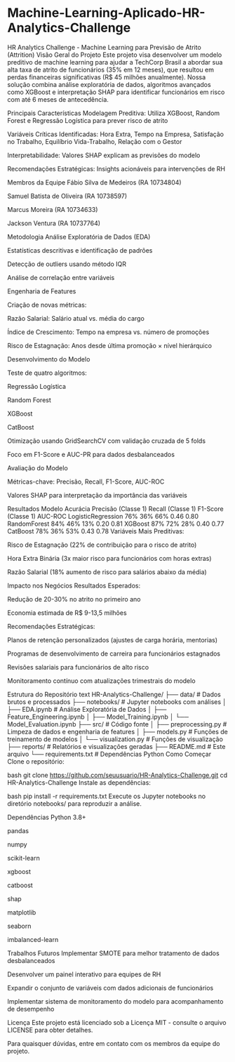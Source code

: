 # Machine-Learning-Aplicado-HR-Analytics-Challenge
HR Analytics Challenge - Machine Learning para Previsão de Atrito (Attrition)
Visão Geral do Projeto
Este projeto visa desenvolver um modelo preditivo de machine learning para ajudar a TechCorp Brasil a abordar sua alta taxa de atrito de funcionários (35% em 12 meses), que resultou em perdas financeiras significativas (R$ 45 milhões anualmente). Nossa solução combina análise exploratória de dados, algoritmos avançados como XGBoost e interpretação SHAP para identificar funcionários em risco com até 6 meses de antecedência.

Principais Características
Modelagem Preditiva: Utiliza XGBoost, Random Forest e Regressão Logística para prever risco de atrito

Variáveis Críticas Identificadas: Hora Extra, Tempo na Empresa, Satisfação no Trabalho, Equilíbrio Vida-Trabalho, Relação com o Gestor

Interpretabilidade: Valores SHAP explicam as previsões do modelo

Recomendações Estratégicas: Insights acionáveis para intervenções de RH

Membros da Equipe
Fábio Silva de Medeiros (RA 10734804)

Samuel Batista de Oliveira (RA 10738597)

Marcus Moreira (RA 10734633)

Jackson Ventura (RA 10737764)

Metodologia
Análise Exploratória de Dados (EDA)

Estatísticas descritivas e identificação de padrões

Detecção de outliers usando método IQR

Análise de correlação entre variáveis

Engenharia de Features

Criação de novas métricas:

Razão Salarial: Salário atual vs. média do cargo

Índice de Crescimento: Tempo na empresa vs. número de promoções

Risco de Estagnação: Anos desde última promoção × nível hierárquico

Desenvolvimento do Modelo

Teste de quatro algoritmos:

Regressão Logística

Random Forest

XGBoost

CatBoost

Otimização usando GridSearchCV com validação cruzada de 5 folds

Foco em F1-Score e AUC-PR para dados desbalanceados

Avaliação do Modelo

Métricas-chave: Precisão, Recall, F1-Score, AUC-ROC

Valores SHAP para interpretação da importância das variáveis

Resultados
Modelo	Acurácia	Precisão (Classe 1)	Recall (Classe 1)	F1-Score (Classe 1)	AUC-ROC
LogisticRegression	76%	36%	66%	0.46	0.80
RandomForest	84%	46%	13%	0.20	0.81
XGBoost	87%	72%	28%	0.40	0.77
CatBoost	78%	36%	53%	0.43	0.78
Variáveis Mais Preditivas:

Risco de Estagnação (22% de contribuição para o risco de atrito)

Hora Extra Binária (3x maior risco para funcionários com horas extras)

Razão Salarial (18% aumento de risco para salários abaixo da média)

Impacto nos Negócios
Resultados Esperados:

Redução de 20-30% no atrito no primeiro ano

Economia estimada de R$ 9-13,5 milhões

Recomendações Estratégicas:

Planos de retenção personalizados (ajustes de carga horária, mentorias)

Programas de desenvolvimento de carreira para funcionários estagnados

Revisões salariais para funcionários de alto risco

Monitoramento contínuo com atualizações trimestrais do modelo

Estrutura do Repositório
text
HR-Analytics-Challenge/
├── data/                    # Dados brutos e processados
├── notebooks/               # Jupyter notebooks com análises
│   ├── EDA.ipynb            # Análise Exploratória de Dados
│   ├── Feature_Engineering.ipynb
│   ├── Model_Training.ipynb
│   └── Model_Evaluation.ipynb
├── src/                     # Código fonte
│   ├── preprocessing.py     # Limpeza de dados e engenharia de features
│   ├── models.py            # Funções de treinamento de modelos
│   └── visualization.py     # Funções de visualização
├── reports/                 # Relatórios e visualizações geradas
├── README.md                # Este arquivo
└── requirements.txt         # Dependências Python
Como Começar
Clone o repositório:

bash
git clone https://github.com/seuusuario/HR-Analytics-Challenge.git
cd HR-Analytics-Challenge
Instale as dependências:

bash
pip install -r requirements.txt
Execute os Jupyter notebooks no diretório notebooks/ para reproduzir a análise.

Dependências
Python 3.8+

pandas

numpy

scikit-learn

xgboost

catboost

shap

matplotlib

seaborn

imbalanced-learn

Trabalhos Futuros
Implementar SMOTE para melhor tratamento de dados desbalanceados

Desenvolver um painel interativo para equipes de RH

Expandir o conjunto de variáveis com dados adicionais de funcionários

Implementar sistema de monitoramento do modelo para acompanhamento de desempenho

Licença
Este projeto está licenciado sob a Licença MIT - consulte o arquivo LICENSE para obter detalhes.

Para quaisquer dúvidas, entre em contato com os membros da equipe do projeto.



